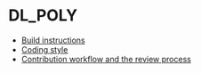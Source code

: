 # DL_POLY

* [Build instructions](./building.md)
* [Coding style](./coding_style.md)
* [Contribution workflow and the review process](./contributing.md)
